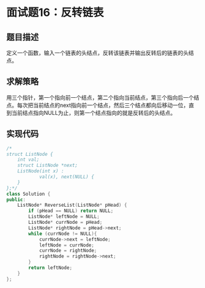 # 面试题16：反转链表

## 题目描述

定义一个函数，输入一个链表的头结点，反转该链表并输出反转后的链表的头结点。

## 求解策略

用三个指针，第一个指向前一个结点，第二个指向当前结点，第三个指向后一个结点。每次把当前结点的next指向前一个结点，然后三个结点都向后移动一位，直到当前结点指向NULL为止，则第一个结点指向的就是反转后的头结点。

## 实现代码

```c++
/*
struct ListNode {
	int val;
	struct ListNode *next;
	ListNode(int x) :
			val(x), next(NULL) {
	}
};*/
class Solution {
public:
    ListNode* ReverseList(ListNode* pHead) {
        if (pHead == NULL) return NULL;
        ListNode* leftNode = NULL;
        ListNode* currNode = pHead;
        ListNode* rightNode = pHead->next;
        while (currNode != NULL){
            currNode->next = leftNode;
            leftNode = currNode;
            currNode = rightNode;
            rightNode = rightNode->next;
        }
        return leftNode;
    }
};
```